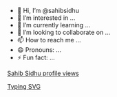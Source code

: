 - 👋 Hi, I’m @sahibsidhu
- 👀 I’m interested in ...
- 🌱 I’m currently learning ...
- 💞️ I’m looking to collaborate on ...
- 📫 How to reach me ...
- 😄 Pronouns: ...
- ⚡ Fun fact: ...
  
[Sahib Sidhu profile views](https://u8views.com/api/v1/github/profiles/161289714/views/day-week-month-total-count.svg)

[Typing SVG](https://readme-typing-svg.demolab.com/?lines=Hello,+My+name+is+Sahib+Sidhu;Welcome+to+my+GitHub+profile)
<!---
sahibsidhu/sahibsidhu is a ✨ special ✨ repository because its `README.md` (this file) appears on your GitHub profile.
You can click the Preview link to take a look at your changes.
--->
